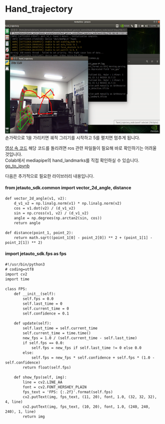 # Hand_trajectory
<img src="Screenshot from 2023-06-19 20-08-21.png"  width="700" height="370">
손가락으로 1을 가리키면 궤적 그리기를 시작하고 5를 펼치면 멈추게 됩니다.


[영상 속 코드](ros_hand_trajectory.py)
해당 코드를 돌리려면 ros 관련 파일들이 필요해 바로 확인하기는 어려울 것입니다.
</br>
Colab에서 mediapipe의 hand_landmarks를 직접 확인하실 수 있습니다. 
[go_to_ipynb](Hand_Detection.ipynb)


다음은 추가적으로 필요한 라이브러리 내용입니다.

#### from jetauto_sdk.common import vector_2d_angle, distance 
```
def vector_2d_angle(v1, v2):
    d_v1_v2 = np.linalg.norm(v1) * np.linalg.norm(v2)
    cos = v1.dot(v2) / (d_v1_v2)
    sin = np.cross(v1, v2) / (d_v1_v2)
    angle = np.degrees(np.arctan2(sin, cos))
    return angle

def distance(point_1, point_2):
    return math.sqrt((point_1[0] - point_2[0]) ** 2 + (point_1[1] - point_2[1]) ** 2)
```

#### import jetauto_sdk.fps as fps
```
#!/usr/bin/python3
# coding=utf8
import cv2
import time

class FPS:
    def __init__(self):
        self.fps = 0.0
        self.last_time = 0
        self.current_time = 0
        self.confidence = 0.1

    def update(self):
        self.last_time = self.current_time
        self.current_time = time.time()
        new_fps = 1.0 / (self.current_time - self.last_time)
        if self.fps == 0.0:
            self.fps = new_fps if self.last_time != 0 else 0.0
        else:
            self.fps = new_fps * self.confidence + self.fps * (1.0 - self.confidence)
        return float(self.fps)

    def show_fps(self, img):
        line = cv2.LINE_AA
        font = cv2.FONT_HERSHEY_PLAIN
        fps_text = 'FPS: {:.2f}'.format(self.fps)
        cv2.putText(img, fps_text, (11, 20), font, 1.0, (32, 32, 32), 4, line)
        cv2.putText(img, fps_text, (10, 20), font, 1.0, (240, 240, 240), 1, line)
        return img
```




